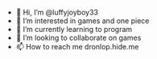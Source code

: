 - 👋 Hi, I’m @luffyjoyboy33
- 👀 I’m interested in games and one piece
- 🌱 I’m currently learning to program
- 💞️ I’m looking to collaborate on games
- 📫 How to reach me dronlop.hide.me

<!---
luffyjoyboy33/luffyjoyboy33 is a ✨ special ✨ repository because its `README.md` (this file) appears on your GitHub profile.
You can click the Preview link to take a look at your changes.
--->
